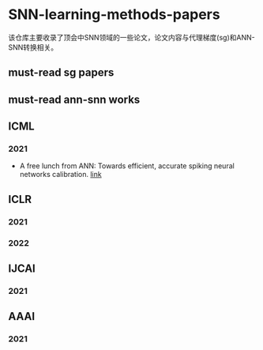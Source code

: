 # SNN-learning-methods-papers
该仓库主要收录了顶会中SNN领域的一些论文，论文内容与代理梯度(sg)和ANN-SNN转换相关。

## must-read sg papers

## must-read ann-snn works

## ICML
### 2021
- A free lunch from ANN: Towards efficient, accurate spiking neural networks calibration. [link](http://proceedings.mlr.press/v139/li21d/li21d.pdf)


## ICLR
### 2021

### 2022

## IJCAI
### 2021

## AAAI
### 2021

